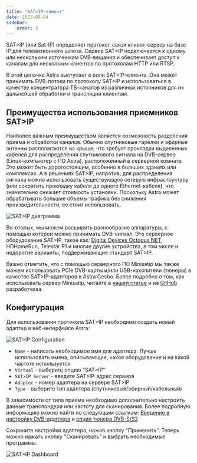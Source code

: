 ```yaml
---
title: "SAT>IP-клиент"
date: 2023-05-04
sidebar:
    order: 3
---
```


SAT>IP (или Sat-IP) определяет протокол связи клиент-сервер на базе IP для телевизионного шлюза. Сервер SAT>IP подключается к одному или нескольким источникам DVB-вещания и обеспечивает доступ к каналам для нескольких клиентов по протоколам HTTP или RTSP.

В этой цепочке Astra выступает в роли SAT>IP-клиента. Она может принимать DVB-потоки по протоколу SAT>IP и использоваться в качестве концентратора ТВ-каналов из различных источников для их дальнейшей обработки и трансляции клиентам.

## Преимущества использования приемников SAT>IP[](https://help.cesbo.com/astra/receiving/dvb/satip-client#benefits-of-using-satip-receivers)

Наиболее важным преимуществом является возможность разделения приема и обработки каналов. Обычно спутниковые тарелки и эфирные антенны располагаются на крыше, что требует прокладки выделенных кабелей для распределения спутникового сигнала на DVB-сервер (Linux-компьютер с ПО Astra), расположенный в серверной комнате. Это может быть дорогостоящим, особенно в больших зданиях или комплексах. А в решениях SAT>IP, напротив, для распределения сигнала можно использовать существующую сетевую инфраструктуру (или сократить прокладку кабеля до одного Ethernet-кабеля), что значительно снижает стоимость установки. Поскольку Astra может обрабатывать большие объемы трафика без снижения производительности, ее стоит использовать.

![SAT>IP диаграмма](https://cdn.cesbo.com/help/astra/receiving/dvb/satip/sat2ip.svg)

Во-вторых, мы можем расширить разнообразие аппаратуры, с помощью которой можно принимать DVB-сигнал. Это серверное оборудование SAT>IP, такое как: [Digital Devices Octopus NET](https://www.digital-devices.eu/shop/en/business-tv/network-tuner/), HDHomeRun, Telestar R1 и многие другие устройства, в том числе и недорогие варианты, поддерживающие стандарт SAT>IP.

Важно отметить, что с помощью серверного ПО Minisatip мы также можем использовать PCIe DVB-карты и/или USB-накопители (тюнеры) в качестве SAT>IP-адаптеров в Astra Cesbo. Более подробно о том, как использовать сервер Minisatip, читайте в [нашей статье](https://help.cesbo.com/misc/tools-and-utilities/dvb/minisatip) и на [GitHub](https://github.com/catalinii/minisatip) разработчика.

## Конфигурация[](https://help.cesbo.com/astra/receiving/dvb/satip-client#configuration)

Для использования протокола SAT>IP необходимо создать новый адаптер в веб-интерфейсе Astra:

![SAT>IP Configuration](https://cdn.cesbo.com/help/astra/receiving/dvb/satip/satip-config.png)

- `Name` - написать необходимое имя для адаптера. Лучше использовать имена, описывающие, какое оборудование и на какой частоте используется
- `Virtual` - выберите опцию "SAT>IP"
- `SAT>IP Server` - введите SAT>IP-адрес сервера
- `Adapter` - номер адаптера на сервере SAT>IP
- `Type` - выберите тип адаптера (спутниковый/эфирный/кабельный)

В зависимости от типа приема необходимо дополнительно настроить данные транспондера или частоту для сканирования. Более подробную информацию можно найти по следующим ссылкам: [Введение в настройку DVB-адаптера](https://help.cesbo.com/astra/receiving/dvb/intro) и [опции тюнера DVB-S/S2](https://help.cesbo.com/astra/receiving/dvb/s)

Сохраните настройки адаптера, нажав кнопку "Применить". Теперь можно нажать кнопку "Сканировать" и выбрать необходимые программы.

![SAT>IP Dashboard](https://cdn.cesbo.com/help/astra/receiving/dvb/satip/satip-dashboard.png)
